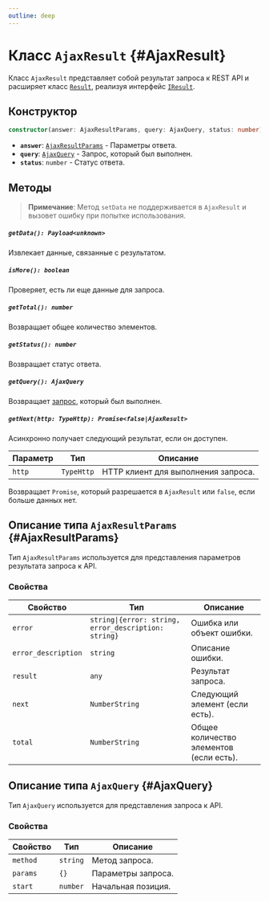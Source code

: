 ```yaml
---
outline: deep
---
```

# Класс `AjaxResult` {#AjaxResult}

Класс `AjaxResult` представляет собой результат запроса к REST API и расширяет класс [`Result`](core-result), реализуя 
интерфейс [`IResult`](types-interface-iresult).

## Конструктор

```ts
constructor(answer: AjaxResultParams, query: AjaxQuery, status: number)
```

- **`answer`**: [`AjaxResultParams`](#AjaxResultParams) - Параметры ответа.
- **`query`**: [`AjaxQuery`](#AjaxQuery) - Запрос, который был выполнен.
- **`status`**: `number` - Статус ответа.

## Методы

> **Примечание**: Метод `setData` не поддерживается в `AjaxResult` и вызовет ошибку при попытке использования.

##### `getData(): Payload<unknown>`

Извлекает данные, связанные с результатом.

##### `isMore(): boolean`

Проверяет, есть ли еще данные для запроса.

##### `getTotal(): number`

Возвращает общее количество элементов.

##### `getStatus(): number`

Возвращает статус ответа.

##### `getQuery(): AjaxQuery`

Возвращает [запрос](#AjaxQuery), который был выполнен.

##### `getNext(http: TypeHttp): Promise<false|AjaxResult>`

Асинхронно получает следующий результат, если он доступен.

| Параметр | Тип        | Описание                            |
|----------|------------|-------------------------------------|
| `http`   | `TypeHttp` | HTTP клиент для выполнения запроса. |

Возвращает `Promise`, который разрешается в `AjaxResult` или `false`, если больше данных нет.

## Описание типа `AjaxResultParams` {#AjaxResultParams}

Тип `AjaxResultParams` используется для представления параметров результата запроса к API.

### Свойства

| Свойство            | Тип                                                  | Описание                                |
|---------------------|------------------------------------------------------|-----------------------------------------|
| `error`             | `string\|{error: string, error_description: string}` | Ошибка или объект ошибки.               |
| `error_description` | `string`                                             | Описание ошибки.                        |
| `result`            | `any`                                                | Результат запроса.                      |
| `next`              | `NumberString`                                       | Следующий элемент (если есть).          |
| `total`             | `NumberString`                                       | Общее количество элементов (если есть). |

## Описание типа `AjaxQuery` {#AjaxQuery}

Тип `AjaxQuery` используется для представления запроса к API.

### Свойства

| Свойство | Тип      | Описание           |
|----------|----------|--------------------|
| `method` | `string` | Метод запроса.     |
| `params` | `{}`     | Параметры запроса. |
| `start`  | `number` | Начальная позиция. |

